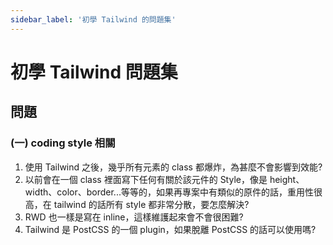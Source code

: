 ```yaml
---
sidebar_label: '初學 Tailwind 的問題集'
---
```


# 初學 Tailwind 問題集

## 問題

### (一) coding style 相關
1. 使用 Tailwind 之後，幾乎所有元素的 class 都爆炸，為甚麼不會影響到效能?
2. 以前會在一個 class 裡面寫下任何有關於該元件的 Style，像是 height、width、color、border...等等的，如果再專案中有類似的原件的話，重用性很高，在 tailwind 的話所有 style 都非常分散，要怎麼解決?
3. RWD 也一樣是寫在 inline，這樣維護起來會不會很困難?
4. Tailwind 是 PostCSS 的一個 plugin，如果脫離 PostCSS 的話可以使用嗎?